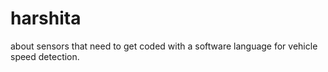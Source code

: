 # harshita
about sensors that need to get coded with a software language for vehicle speed detection.
